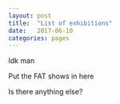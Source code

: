 ```yaml
---
layout: post
title:  "List of exhibitions"
date:   2017-06-10
categories: pages
---
```


Idk man

Put the FAT shows in here

Is there anything else?

